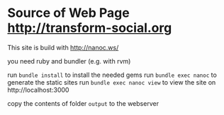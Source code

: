 # Source of Web Page http://transform-social.org


This site is build with http://nanoc.ws/

you need ruby and bundler (e.g. with rvm)

run `bundle install` to install the needed gems
run `bundle exec nanoc` to generate the static sites
run `bundle exec nanoc view` to view the site on http://localhost:3000

copy the contents of folder `output` to the webserver
